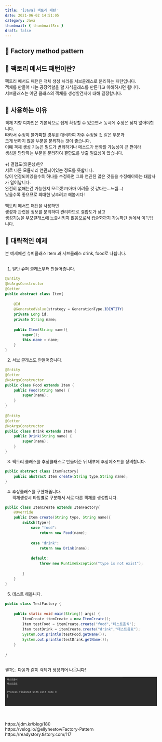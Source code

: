 ```yaml
---
title: '[Java] 팩토리 패턴'
date: 2021-06-02 14:51:05
category: Java
thumbnail: { thumbnailSrc }
draft: false
---
```

## 🌟 Factory method pattern

## 🎯 팩토리 메서드 패턴이란?
팩토리 메서드 패턴은 객체 생성 처리를 서브클래스로 분리하는 패턴입니다.<br>
객체를 만들어 내는 공장역할을 할 자식클래스를 만든다고 이해하시면 됩니다.<br>
서브클래스는 어떤 클래스의 객체를 생성할건지에 대해 결정합니다.<br>

## 🎯 사용하는 이유
객체 지향 디자인은 기본적으로 쉽게 확장할 수 있으면서 동시에 수정은 잦지 않아야합니다.<br>
따라서 수정이 불가피할 경우를 대비하여 자주 수정될 것 같은 부분과<br>
크게 변하지 않을 부분을 분리하는 것이 좋습니다.<br>
이떄 객체 생성 기능은 필드가 변화하거나 메소드가 변화할 가능성이 큰 편이라<br>
생성을 담당하는 부분을 분리하여 결합도를 낮출 필요성이 있습니다.<br>
<br>
+) 결합도(의존성)란?<br>
서로 다른 모듈끼리 연관되어있는 정도를 뜻합니다. <br>
많이 연결되어있을수록 하나를 수정하면 그와 연관된 많은 것들을 수정해야하는 대참사가 일어납니다.<br>
완전히 없애는건 가능한지 모르겠고(아마 어려울 것 같다는...느낌...)  <br>
낮을수록 좋으므로 최대한 낮추려고 해봅시다!<br>
<br>
팩토리 메서드 패턴을 사용하면 <br>
생성과 관련된 정보를 분리하여 관리하므로 결합도가 낮고<br>
생성기능을 부모클래스에 노출시키지 않음으로서 캡슐화까지 가능하단 점에서 이득입니다.<br>

## 🎯 대략적인 예제
본 예제에선 슈퍼클래스 Item 과 서브클래스 drink, food로 나뉩니다.<br>
<br>

1. 일단 슈퍼 클래스부터 만들어줍니다. 

```java
@Entity
@NoArgsConstructor
@Getter
public abstract class Item{

    @Id
    @GeneratedValue(strategy = GenerationType.IDENTITY)
    private Long id;
    private String name;

    public Item(String name){
        super();
        this.name = name;
    }
}
```

2. 서브 클래스도 만들어줍니다.

```java
@Entity
@Getter
@NoArgsConstructor
public class Food extends Item {
    public Food(String name) {
        super(name);
    }
}

@Entity
@Getter
@NoArgsConstructor
public class Drink extends Item {
    public Drink(String name) {
        super(name);
    }
}
```

3. 팩토리 클래스를 추상클래스로 만들어준 뒤 내부에 추상메소드를 정의합니다.

```java
public abstract class ItemFactory{
    public abstract Item create(String type,String name);
}
```

4. 추상클래스를 구현해줍니다. <br>
객체생성시 타입별로 구분해서 서로 다른 객체를 생성합니다.

```java
public class ItemCreate extends ItemFactory{
    @Override
    public Item create(String type, String name){
        switch(type){
            case "food":
                return new Food(name);

            case "drink":
                return new Drink(name);

            default:
                throw new RuntimeException("type is not exist");

        }
    }
}
```

5. 테스트 해봅니다.

```java
public class TestFactory {

    public static void main(String[] args) {
        ItemCreate itemCreate = new ItemCreate();
        Item testFood = itemCreate.create("food","테스트음식");
        Item testDrink = itemCreate.create("drink","테스트음료");
        System.out.println(testFood.getName());
        System.out.println(testDrink.getName());
    }

}
```
<br>
결과는 다음과 같이 객체가 생성되어 나옵니다!<br>

![img](../../assets/images/0602til.png)

<br>
<br>
https://jdm.kr/blog/180<br>
https://velog.io/@ellyheetov/Factory-Pattern<br>
https://readystory.tistory.com/117<br>